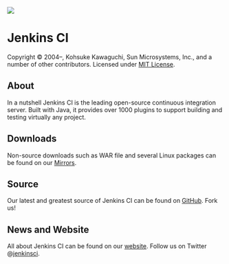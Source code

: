 [![][ButlerImage]][website]

Jenkins CI
==========
Copyright © 2004–, Kohsuke Kawaguchi, Sun Microsystems, Inc., and a number of other contributors. Licensed under [MIT License].

About
-----
In a nutshell Jenkins CI is the leading open-source continuous integration server. Built with Java, it provides over 1000 plugins to support building and testing virtually any project.

Downloads
---------
Non-source downloads such as WAR file and several Linux packages can be found on our [Mirrors].

Source
------
Our latest and greatest source of Jenkins CI can be found on [GitHub]. Fork us!

News and Website
----------------
All about Jenkins CI can be found on our [website]. Follow us on Twitter @[jenkinsci].

[ButlerImage]: http://jenkins-ci.org/sites/default/files/jenkins_logo.png
[MIT License]: https://github.com/jenkinsci/jenkins/raw/master/LICENSE.txt
[Mirrors]: http://mirrors.jenkins-ci.org
[GitHub]: https://github.com/jenkinsci/jenkins
[website]: http://jenkins-ci.org
[jenkinsci]: http://twitter.com/jenkinsci


